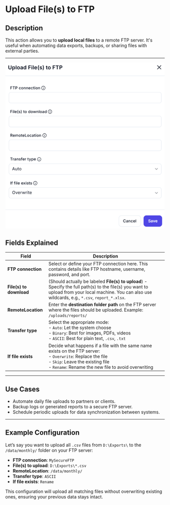 # Upload File(s) to FTP

## Description

This action allows you to **upload local files** to a remote FTP server. It's useful when automating data exports, backups, or sharing files with external parties.

---
![Upload dile to FTP](../../assests/app-integrations/assests%20ftp/upload-file(s)-to-ftp.png)

## Fields Explained

| Field | Description |
|-------|-------------|
| **FTP connection** | Select or define your FTP connection here. This contains details like FTP hostname, username, password, and port. |
| **File(s) to download** | (Should actually be labeled **File(s) to upload**) - Specify the full path(s) to the file(s) you want to upload from your local machine. You can also use wildcards, e.g., `*.csv`, `report_*.xlsx`. |
| **RemoteLocation** | Enter the **destination folder path** on the FTP server where the files should be uploaded. Example: `/uploads/reports/` |
| **Transfer type** | Select the appropriate mode:<br> - `Auto`: Let the system choose<br> - `Binary`: Best for images, PDFs, videos<br> - `ASCII`: Best for plain text, `.csv`, `.txt` |
| **If file exists** | Decide what happens if a file with the same name exists on the FTP server:<br> - `Overwrite`: Replace the file<br> - `Skip`: Leave the existing file<br> - `Rename`: Rename the new file to avoid overwriting |

---

## Use Cases

- Automate daily file uploads to partners or clients.
- Backup logs or generated reports to a secure FTP server.
- Schedule periodic uploads for data synchronization between systems.

---

## Example Configuration

Let’s say you want to upload all `.csv` files from `D:\Exports\` to the `/data/monthly/` folder on your FTP server:

- **FTP connection**: `MySecureFTP`
- **File(s) to upload**: `D:\Exports\*.csv`
- **RemoteLocation**: `/data/monthly/`
- **Transfer type**: `ASCII`
- **If file exists**: `Rename`

This configuration will upload all matching files without overwriting existing ones, ensuring your previous data stays intact.
